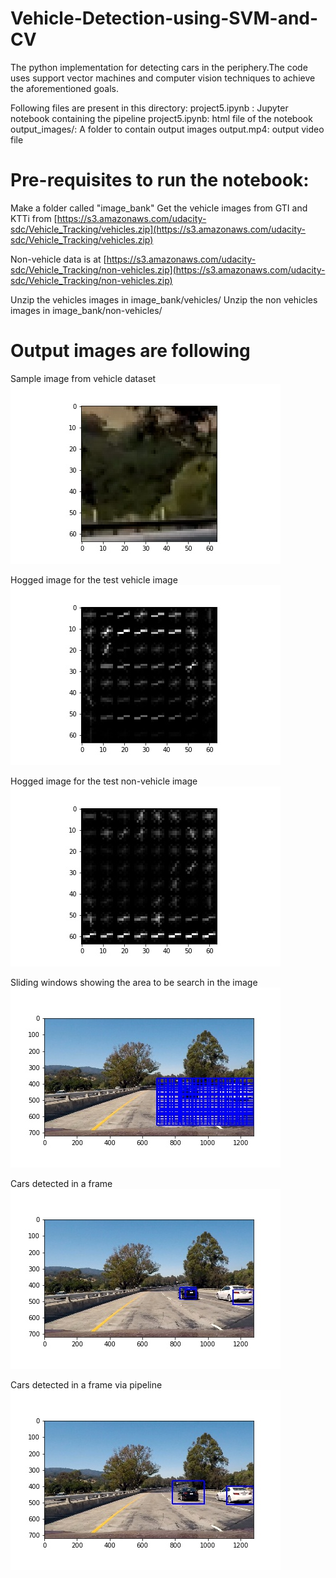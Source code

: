 # Vehicle-Detection-using-SVM-and-CV
The python implementation for detecting cars in the periphery.The code uses support vector machines and computer vision techniques to achieve the aforementioned goals.

Following files are present in this directory:
project5.ipynb : Jupyter notebook containing the pipeline
project5.ipynb: html file of the notebook
output_images/: A folder to contain output images
output.mp4: output video file


# Pre-requisites to run the notebook: 
Make a folder called "image_bank"
Get the vehicle images from GTI and KTTi from 
[https://s3.amazonaws.com/udacity-sdc/Vehicle_Tracking/vehicles.zip](https://s3.amazonaws.com/udacity-sdc/Vehicle_Tracking/vehicles.zip)

Non-vehicle data is at
[https://s3.amazonaws.com/udacity-sdc/Vehicle_Tracking/non-vehicles.zip](https://s3.amazonaws.com/udacity-sdc/Vehicle_Tracking/non-vehicles.zip)

Unzip the vehicles  images in image_bank/vehicles/ 
Unzip the non vehicles  images in image_bank/non-vehicles/

# Output images are following

Sample image from vehicle dataset
![Cars detected in a frame](output_images/test_ncar.jpg)



Hogged image for the test vehicle image
![Cars detected in a frame](output_images/hogged_test_car.jpg)



Hogged image for the test non-vehicle image
![Cars detected in a frame](output_images/hogged_test_ncar.jpg)



Sliding windows showing the area to be search in the image
![Cars detected in a frame](output_images/sliding_windows.jpg)


Cars detected in a  frame
![Cars detected in a frame](output_images/car_detect.jpg)

Cars detected in a  frame via pipeline
![Cars detected in a frame](output_images/output_pipeline.jpg)
